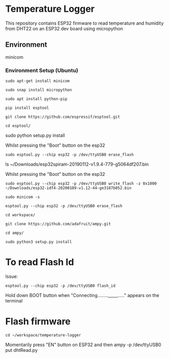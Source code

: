 # Temperature Logger
This repository contains ESP32 firmware to read temperature and humidity from DHT22 on an ESP32 dev board using micropython

## Environment
minicom


### Environment Setup (Ubuntu)
    sudo apt-get install minicom

    sudo snap install micropython

    sudo apt install python-pip

    pip install esptool

    git clone https://github.com/espressif/esptool.git

    cd esptool/

sudo     python setup.py install

Whilst pressing the "Boot" button on the esp32

    sudo esptool.py --chip esp32 -p /dev/ttyUSB0 erase_flash

ls ~/Downloads/esp32spiram-20190112-v1.9.4-779-g5064df207.bin

Whilst pressing the "Boot" button on the esp32

    sudo esptool.py --chip esp32 -p /dev/ttyUSB0 write_flash -z 0x1000 ~/Downloads/esp32-idf4-20200109-v1.12-44-ge3187b052.bin

    sudo minicom -s

    esptool.py --chip esp32 -p /dev/ttyUSB0 erase_flash

    cd workspace/

    git clone https://github.com/adafruit/ampy.git

    cd ampy/

    sudo python3 setup.py install

# To read Flash Id

Issue:

    esptool.py --chip esp32 -p /dev/ttyUSB0 flash_id

Hold down BOOT button when "Connecting........_____....." appears on the terminal

# Flash firmware

    cd ~/workspace/temperature-logger

Momentarily press "EN" button on ESP32 and then
    ampy -p /dev/ttyUSB0 put dhtRead.py 